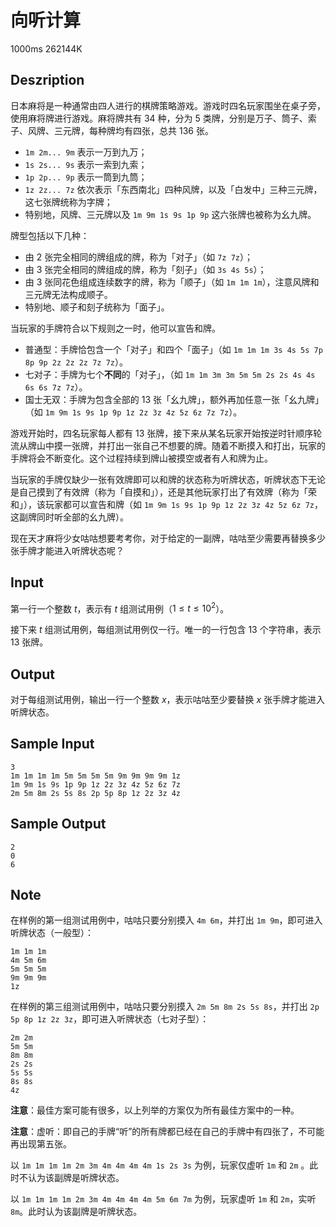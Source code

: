 # 向听计算

1000ms  262144K

## Deszription

日本麻将是一种通常由四人进行的棋牌策略游戏。游戏时四名玩家围坐在桌子旁，使用麻将牌进行游戏。麻将牌共有 $34$ 种，分为 $5$ 类牌，分别是万子、筒子、索子、风牌、三元牌，每种牌均有四张，总共 $136$ 张。

- `1m 2m... 9m` 表示一万到九万；
- `1s 2s... 9s` 表示一索到九索；
- `1p 2p... 9p` 表示一筒到九筒；
- `1z 2z... 7z` 依次表示「东西南北」四种风牌，以及「白发中」三种三元牌，这七张牌统称为字牌；
- 特别地，风牌、三元牌以及 `1m 9m 1s 9s 1p 9p` 这六张牌也被称为幺九牌。

牌型包括以下几种：

- 由 $2$ 张完全相同的牌组成的牌，称为「对子」（如 `7z 7z`）；
- 由 $3$ 张完全相同的牌组成的牌，称为「刻子」（如 `3s 4s 5s`）；
- 由 $3$ 张同花色组成连续数字的牌，称为「顺子」（如 `1m 1m 1m`），注意风牌和三元牌无法构成顺子。
- 特别地、顺子和刻子统称为「面子」。

当玩家的手牌符合以下规则之一时，他可以宣告和牌。

- 普通型：手牌恰包含一个「对子」和四个「面子」（如 `1m 1m 1m 3s 4s 5s 7p 8p 9p 2z 2z 2z 7z 7z`）。
- 七对子：手牌为七个**不同**的「对子」，（如 `1m 1m 3m 3m 5m 5m 2s 2s 4s 4s 6s 6s 7z 7z`）。
- 国士无双：手牌为包含全部的 $13$ 张「幺九牌」，额外再加任意一张「幺九牌」（如 `1m 9m 1s 9s 1p 9p 1z 2z 3z 4z 5z 6z 7z 7z`）。

游戏开始时，四名玩家每人都有 $13$ 张牌，接下来从某名玩家开始按逆时针顺序轮流从牌山中摸一张牌，并打出一张自己不想要的牌。随着不断摸入和打出，玩家的手牌将会不断变化。这个过程持续到牌山被摸空或者有人和牌为止。

当玩家的手牌仅缺少一张有效牌即可以和牌的状态称为听牌状态，听牌状态下无论是自己摸到了有效牌（称为「自摸和」），还是其他玩家打出了有效牌（称为「荣和」），该玩家都可以宣告和牌（如 `1m 9m 1s 9s 1p 9p 1z 2z 3z 4z 5z 6z 7z`，这副牌同时听全部的幺九牌）。

现在天才麻将少女咕咕想要考考你，对于给定的一副牌，咕咕至少需要再替换多少张手牌才能进入听牌状态呢？

## Input

第一行一个整数 $t$，表示有 $t$ 组测试用例（$1 \leq t \leq 10^2$）。

接下来 $t$ 组测试用例，每组测试用例仅一行。唯一的一行包含 $13$ 个字符串，表示 $13$ 张牌。

## Output

对于每组测试用例，输出一行一个整数 $x$，表示咕咕至少要替换 $x$ 张手牌才能进入听牌状态。

## Sample Input

```
3
1m 1m 1m 1m 5m 5m 5m 5m 9m 9m 9m 9m 1z
1m 9m 1s 9s 1p 9p 1z 2z 3z 4z 5z 6z 7z
2m 5m 8m 2s 5s 8s 2p 5p 8p 1z 2z 3z 4z
```

## Sample Output

```
2
0
6
```

## Note

在样例的第一组测试用例中，咕咕只要分别摸入 `4m 6m`，并打出 `1m 9m`，即可进入听牌状态（一般型）：

```
1m 1m 1m
4m 5m 6m
5m 5m 5m
9m 9m 9m
1z
```

在样例的第三组测试用例中，咕咕只要分别摸入 `2m 5m 8m 2s 5s 8s`，并打出 `2p 5p 8p 1z 2z 3z`，即可进入听牌状态（七对子型）：

```
2m 2m
5m 5m
8m 8m
2s 2s
5s 5s
8s 8s
4z
```

**注意**：最佳方案可能有很多，以上列举的方案仅为所有最佳方案中的一种。

**注意**：虚听：即自己的手牌“听”的所有牌都已经在自己的手牌中有四张了，不可能再出现第五张。

以 `1m 1m 1m 1m 2m 3m 4m 4m 4m 4m 1s 2s 3s` 为例，玩家仅虚听 `1m` 和 `2m` 。此时不认为该副牌是听牌状态。

以 `1m 1m 1m 1m 2m 3m 4m 4m 4m 4m 5m 6m 7m` 为例，玩家虚听 `1m` 和 `2m`，实听 `8m`。此时认为该副牌是听牌状态。
